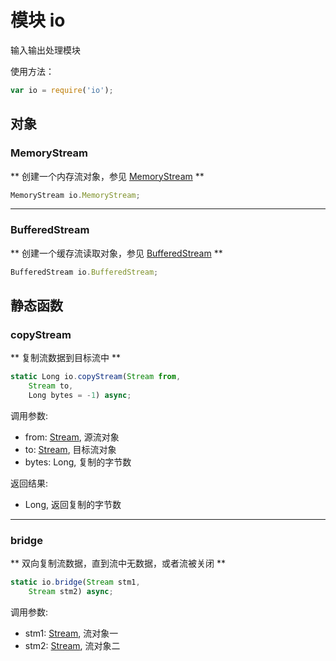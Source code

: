 # 模块 io
输入输出处理模块

使用方法：

```JavaScript
var io = require('io');
```

## 对象
        
### MemoryStream
** 创建一个内存流对象，参见 [MemoryStream](../../object/ifs/MemoryStream.md) **

```JavaScript
MemoryStream io.MemoryStream;
```

--------------------------
### BufferedStream
** 创建一个缓存流读取对象，参见 [BufferedStream](../../object/ifs/BufferedStream.md) **

```JavaScript
BufferedStream io.BufferedStream;
```

## 静态函数
        
### copyStream
** 复制流数据到目标流中 **

```JavaScript
static Long io.copyStream(Stream from,
    Stream to,
    Long bytes = -1) async;
```

调用参数:
* from: [Stream](../../object/ifs/Stream.md), 源流对象
* to: [Stream](../../object/ifs/Stream.md), 目标流对象
* bytes: Long, 复制的字节数

返回结果:
* Long, 返回复制的字节数

--------------------------
### bridge
** 双向复制流数据，直到流中无数据，或者流被关闭 **

```JavaScript
static io.bridge(Stream stm1,
    Stream stm2) async;
```

调用参数:
* stm1: [Stream](../../object/ifs/Stream.md), 流对象一
* stm2: [Stream](../../object/ifs/Stream.md), 流对象二


